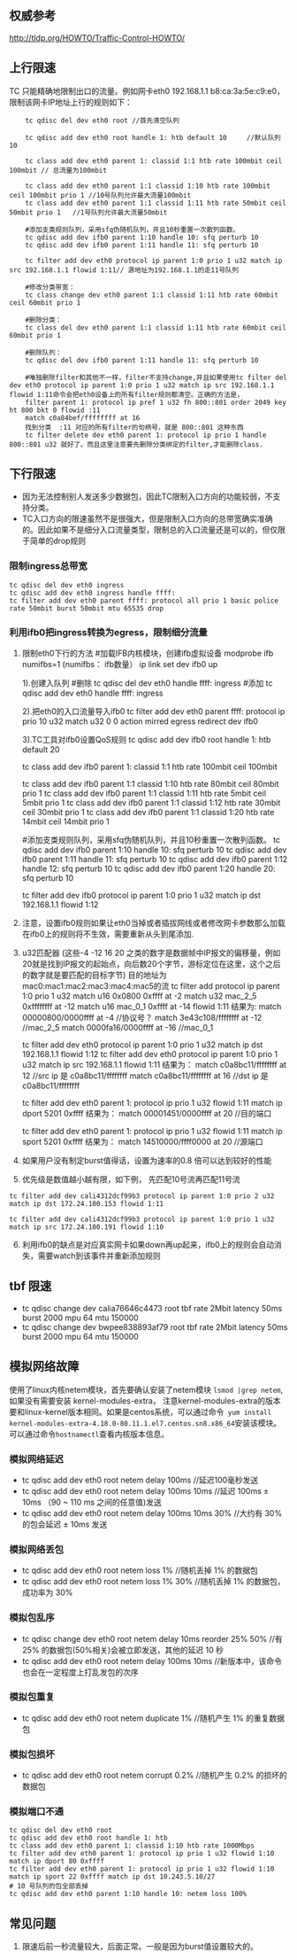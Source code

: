 ## 权威参考
http://tldp.org/HOWTO/Traffic-Control-HOWTO/

## 上行限速

TC 只能精确地限制出口的流量。例如网卡eth0 192.168.1.1  b8:ca:3a:5e:c9:e0，
   限制该网卡IP地址上行的规则如下：
```
    tc qdisc del dev eth0 root //首先清空队列

    tc qdisc add dev eth0 root handle 1: htb default 10     //默认队列10

	tc class add dev eth0 parent 1: classid 1:1 htb rate 100mbit ceil 100mbit // 总流量为100mbit

	tc class add dev eth0 parent 1:1 classid 1:10 htb rate 100mbit ceil 100mbit prio 1 //10号队列允许最大流量100mbit
	tc class add dev eth0 parent 1:1 classid 1:11 htb rate 50mbit ceil 50mbit prio 1   //1号队列允许最大流量50mbit

	#添加支类规则队列，采用sfq伪随机队列，并且10秒重置一次散列函数。
	tc qdisc add dev ifb0 parent 1:10 handle 10: sfq perturb 10
	tc qdisc add dev ifb0 parent 1:11 handle 11: sfq perturb 10

	tc filter add dev eth0 protocol ip parent 1:0 prio 1 u32 match ip src 192.168.1.1 flowid 1:11// 源地址为192.168.1.1的走11号队列

	#修改分类带宽：
	tc class change dev eth0 parent 1:1 classid 1:11 htb rate 60mbit ceil 60mbit prio 1

	#删除分类：
	tc class del dev eth0 parent 1:1 classid 1:11 htb rate 60mbit ceil 60mbit prio 1

	#删除队列：
	tc qdisc del dev ifb0 parent 1:11 handle 11: sfq perturb 10

	#唯独删除filter和其他不一样，filter不支持change,并且如果使用tc filter del dev eth0 protocol ip parent 1:0 prio 1 u32 match ip src 192.168.1.1 flowid 1:11命令会把eth0设备上的所有filter规则都清空。正确的方法是，
	filter parent 1: protocol ip pref 1 u32 fh 800::801 order 2049 key ht 800 bkt 0 flowid :11
    match c0a84bef/ffffffff at 16
    找到分类  :11 对应的所有filter的句柄号，就是 800::801 这种东西
    tc filter delete dev eth0 parent 1: protocol ip prio 1 handle 800::801 u32 就好了。而且这里注意要先删除分类绑定的filter,才能删除class.
```

## 下行限速
- 因为无法控制别人发送多少数据包，因此TC限制入口方向的功能较弱，不支持分类。
- TC入口方向的限速虽然不是很强大，但是限制入口方向的总带宽确实准确的。因此如果不是细分入口流量类型，限制总的入口流量还是可以的，但仅限于简单的drop规则

### 限制ingress总带宽
```
tc qdisc del dev eth0 ingress
tc qdisc add dev eth0 ingress handle ffff:
tc filter add dev eth0 parent ffff: protocol all prio 1 basic police rate 50mbit burst 50mbit mtu 65535 drop
```

### 利用ifb0把ingress转换为egress，限制细分流量
1.  限制eth0下行的方法
    #加载IFB内核模块，创建ifb虚拟设备
	modprobe ifb numifbs=1 (numifbs： ifb数量）
	ip link set dev ifb0 up

	1).创建入队列
	#删除
	tc qdisc del dev eth0 handle ffff: ingress
	#添加
	tc qdisc add dev eth0 handle ffff: ingress


	2).把eth0的入口流量导入ifb0
	tc filter add dev eth0 parent ffff: protocol ip prio 10 u32 match u32 0 0 action mirred egress redirect dev ifb0

	3).TC工具对ifb0设置QoS规则
	tc qdisc add dev ifb0 root handle 1: htb default 20

	tc class add dev ifb0 parent 1: classid 1:1 htb rate 100mbit ceil 100mbit

	tc class add dev ifb0 parent 1:1 classid 1:10 htb rate 80mbit ceil 80mbit prio 1
	tc class add dev ifb0 parent 1:1 classid 1:11 htb rate 5mbit ceil 5mbit prio 1
	tc class add dev ifb0 parent 1:1 classid 1:12 htb rate 30mbit ceil 30mbit prio 1
	tc class add dev ifb0 parent 1:1 classid 1:20 htb rate 14mbit ceil 14mbit prio 1

	#添加支类规则队列，采用sfq伪随机队列，并且10秒重置一次散列函数。
	tc qdisc add dev ifb0 parent 1:10 handle 10: sfq perturb 10
	tc qdisc add dev ifb0 parent 1:11 handle 11: sfq perturb 10
	tc qdisc add dev ifb0 parent 1:12 handle 12: sfq perturb 10
	tc qdisc add dev ifb0 parent 1:20 handle 20: sfq perturb 10

	tc filter add dev ifb0 protocol ip parent 1:0 prio 1 u32 match ip dst 192.168.1.1 flowid 1:12

2. 注意，设置ifb0规则如果让eth0当掉或者插拔网线或者修改网卡参数那么加载在ifb0上的规则将不生效，需要重新从头到尾添加.

3. u32匹配器
   (这些-4 -12 16 20 之类的数字是数据帧中IP报文的偏移量，例如20就是找到IP报文的起始点，向后数20个字节，游标定位在这里，这个之后的数字就是要匹配的目标字节)
   目的地址为mac0:mac1:mac2:mac3:mac4:mac5的流
   tc filter add protocol ip parent 1:0 prio 1 u32 match u16 0x0800 0xffff at -2 match u32 mac_2_5 0xffffffff at -12 match u16 mac_0_1 0xffff at -14 flowid 1:11
   结果为:
   match 00000800/0000ffff at -4   //协议号？
   match 3e43c108/ffffffff at -12  //mac_2_5
   match 0000fa16/0000ffff at -16  //mac_0_1

   tc filter add dev eth0 protocol ip parent 1:0 prio 1 u32 match ip dst 192.168.1.1 flowid 1:12
   tc filter add dev eth0 protocol ip parent 1:0 prio 1 u32 match ip src 192.168.1.1 flowid 1:11
   结果为：
   match c0a8bc11/ffffffff at 12 //src ip 是 c0a8bc11/ffffffff
   match c0a8bc11/ffffffff at 16 //dst ip 是 c0a8bc11/ffffffff

   tc filter add dev eth0 parent 1: protocol ip prio 1 u32 flowid 1:11 match ip dport 5201 0xffff
   结果为：
   match 00001451/0000ffff at 20 //目的端口

   tc filter add dev eth0 parent 1: protocol ip prio 1 u32 flowid 1:11 match ip sport 5201 0xffff
   结果为：
   match 14510000/ffff0000 at 20 //源端口


4. 如果用户没有制定burst值得话，设置为速率的0.8 倍可以达到较好的性能

5. 优先级是数值越小越有限，如下例， 先匹配10号流再匹配11号流
```
tc filter add dev cali4312dcf99b3 protocol ip parent 1:0 prio 2 u32 match ip dst 172.24.100.153 flowid 1:11 

tc filter add dev cali4312dcf99b3 protocol ip parent 1:0 prio 1 u32 match ip src 172.24.100.191 flowid 1:10
```
6. 利用ifb0的缺点是对应真实网卡如果down再up起来，ifb0上的规则会自动消失，需要watch到该事件并重新添加规则

## tbf 限速
- tc qdisc change dev calia76646c4473  root tbf rate 2Mbit latency 50ms burst 2000 mpu 64 mtu 150000
- tc qdisc change dev bwpee838893af79 root tbf rate 2Mbit latency 50ms burst 2000 mpu 64 mtu 150000

## 模拟网络故障
使用了linux内核netem模块，首先要确认安装了netem模块 ```lsmod |grep netem```, 如果没有需要安装 kernel-modules-extra， 注意kernel-modules-extra的版本要和linux-kernel版本相同。如果是centos系统，可以通过命令``` yum install kernel-modules-extra-4.18.0-80.11.1.el7.centos.sn8.x86_64```安装该模块。可以通过命令```hostnamectl```查看内核版本信息。

### 模拟网络延迟
 - tc  qdisc  add  dev  eth0  root  netem  delay  100ms  //延迟100毫秒发送
 - tc  qdisc  add  dev  eth0  root  netem  delay  100ms  10ms  //延迟 100ms ± 10ms （90 ~ 110 ms 之间的任意值)发送
 - tc  qdisc  add  dev  eth0  root  netem  delay  100ms  10ms  30%   //大约有 30% 的包会延迟 ± 10ms 发送

### 模拟网络丢包
 - tc  qdisc  add  dev  eth0  root  netem  loss  1%  //随机丢掉 1% 的数据包
 - tc  qdisc  add  dev  eth0  root  netem  loss  1%  30% //随机丢掉 1% 的数据包，成功率为 30%

### 模拟包乱序 
 - tc  qdisc  change  dev  eth0  root  netem  delay  10ms   reorder  25%  50% //有 25% 的数据包(50%相关)会被立即发送，其他的延迟 10 秒
 - tc  qdisc  add  dev  eth0  root  netem  delay  100ms  10ms //新版本中，该命令也会在一定程度上打乱发包的次序

### 模拟包重复
 - tc  qdisc  add  dev  eth0  root  netem  duplicate 1% //随机产生 1% 的重复数据包 

### 模拟包损坏
 - tc  qdisc  add  dev  eth0  root  netem  corrupt  0.2%  //随机产生 0.2% 的损坏的数据包 

### 模拟端口不通
```
tc qdisc del dev eth0 root
tc qdisc add dev eth0 root handle 1: htb
tc class add dev eth0 parent 1: classid 1:10 htb rate 1000Mbps
tc filter add dev eth0 parent 1: protocol ip prio 1 u32 flowid 1:10 match ip dport 80 0xffff
tc filter add dev eth0 parent 1: protocol ip prio 1 u32 flowid 1:10 match ip sport 22 0xffff match ip dst 10.243.5.10/27
# 10 号队列的包全部丢掉
tc qdisc add dev eth0 parent 1:10 handle 10: netem loss 100%
``` 

## 常见问题
1. 限速后前一秒流量较大，后面正常。一般是因为burst值设置较大的。
